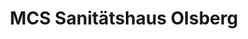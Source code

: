 ---
title: "MCS Sanitätshaus Olsberg"
url: /olsberg/mcs-sanitaetshaus-olsberg/
shop: Sanitätshaus
---